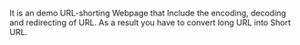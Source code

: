It is an demo URL-shorting Webpage that Include the encoding, decoding and redirecting of URL. As a result you have to convert long URL into Short URL.
